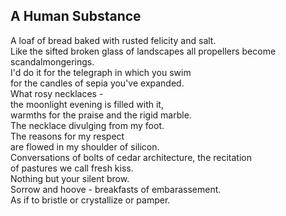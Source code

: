 A Human Substance
-----------------
A loaf of bread baked with rusted felicity and salt.  
Like the sifted broken glass of landscapes all propellers become scandalmongerings.  
I'd do it for the telegraph in which you swim  
for the candles of sepia you've expanded.  
What rosy necklaces -  
the moonlight evening is filled with it,  
warmths for the praise and the rigid marble.  
The necklace divulging from my foot.  
The reasons for my respect  
are flowed in my shoulder of silicon.  
Conversations of bolts of cedar architecture, the recitation  
of pastures we call fresh kiss.  
Nothing but your silent brow.  
Sorrow and hoove - breakfasts of embarassement.  
As if to bristle or crystallize or pamper.  
